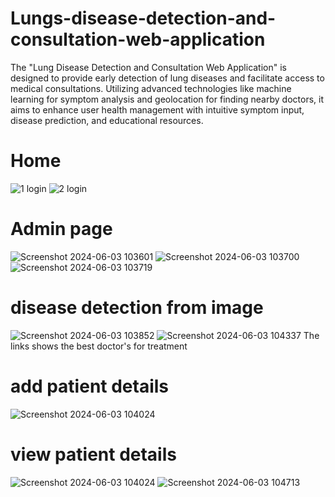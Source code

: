 # Lungs-disease-detection-and-consultation-web-application

The "Lung Disease Detection and Consultation Web Application" is designed to provide early detection of lung diseases and facilitate access to medical consultations. Utilizing advanced technologies like machine learning for symptom analysis and geolocation for finding nearby doctors, it aims to enhance user health management with intuitive symptom input, disease prediction, and educational resources.

# Home
![1 login](https://github.com/12saswat/Lungs-disease-detection-and-consultation-web-application/assets/138807629/8e143237-f900-4375-988d-80736e0579a7)
![2 login](https://github.com/12saswat/Lungs-disease-detection-and-consultation-web-application/assets/138807629/ddb54cfd-2fd3-452d-af97-1f722aaa9fdf)

# Admin page
![Screenshot 2024-06-03 103601](https://github.com/12saswat/Lungs-disease-detection-and-consultation-web-application/assets/138807629/c82cd6f7-5a32-42d8-bce7-f49123a6838c)
![Screenshot 2024-06-03 103700](https://github.com/12saswat/Lungs-disease-detection-and-consultation-web-application/assets/138807629/defa8fb5-95d3-4cbe-b3b9-73194d17fa8f)
![Screenshot 2024-06-03 103719](https://github.com/12saswat/Lungs-disease-detection-and-consultation-web-application/assets/138807629/e50ee9f8-5dcb-4557-a4e4-03880082d91f)

# disease detection from image
![Screenshot 2024-06-03 103852](https://github.com/12saswat/Lungs-disease-detection-and-consultation-web-application/assets/138807629/2aae11ef-a3c9-4656-8560-2abcc0a4c0a0)
![Screenshot 2024-06-03 104337](https://github.com/12saswat/Lungs-disease-detection-and-consultation-web-application/assets/138807629/2e9e83d0-625d-42b9-9d89-5c62d244bb61)
The links shows the best doctor's for treatment



# add patient details
![Screenshot 2024-06-03 104024](https://github.com/12saswat/Lungs-disease-detection-and-consultation-web-application/assets/138807629/4c0e63b6-cee8-45d8-9313-5371e7b9c628)

# view patient details
![Screenshot 2024-06-03 104024](https://github.com/12saswat/Lungs-disease-detection-and-consultation-web-application/assets/138807629/1a6ab7e4-25b2-4e9f-b06b-e217c3c1bd9b)
![Screenshot 2024-06-03 104713](https://github.com/12saswat/Lungs-disease-detection-and-consultation-web-application/assets/138807629/0db4ab68-5762-4186-8487-7fe8036867b0)

